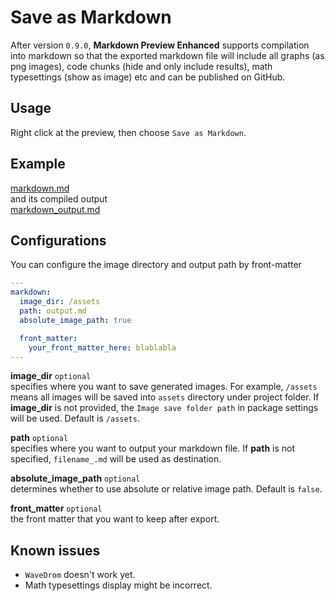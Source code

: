 # Save as Markdown
After version `0.9.0`, **Markdown Preview Enhanced** supports compilation into markdown so that the exported markdown file will include all graphs (as png images), code chunks (hide and only include results), math typesettings (show as image) etc and can be published on GitHub.

## Usage
Right click at the preview, then choose `Save as Markdown`.

## Example
[markdown.md](../test/markdown.md)  
and its compiled output  
[markdown_output.md](../test/markdown_output.md)  

## Configurations
You can configure the image directory and output path by front-matter
```yaml
---
markdown:
  image_dir: /assets
  path: output.md
  absolute_image_path: true

  front_matter:
    your_front_matter_here: blablabla
---
```

**image_dir** `optional`   
specifies where you want to save generated images. For example, `/assets` means all images will be saved into `assets` directory under project folder. If **image_dir** is not provided, the `Image save folder path` in package settings will be used. Default is `/assets`.

**path** `optional`   
specifies where you want to output your markdown file. If **path** is not specified, `filename_.md` will be used as destination.

**absolute_image_path** `optional`   
determines whether to use absolute or relative image path. Default is `false`.

**front_matter** `optional`   
the front matter that you want to keep after export.

## Known issues
* `WaveDrom` doesn't work yet.
* Math typesettings display might be incorrect.  